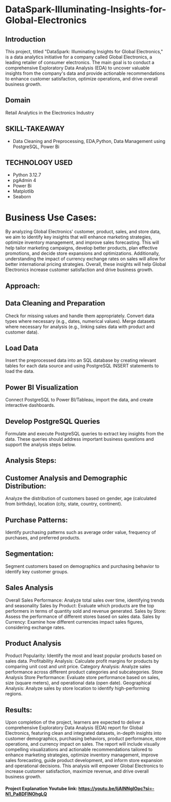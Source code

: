 # DataSpark-Illuminating-Insights-for-Global-Electronics
## Introduction
This project, titled "DataSpark: Illuminating Insights for Global Electronics," is 
a data analytics initiative for a company called Global Electronics, a leading 
retailer of consumer electronics. The main goal is to conduct a comprehensive 
Exploratory Data Analysis (EDA) to uncover valuable insights from the 
company's data and provide actionable recommendations to enhance customer 
satisfaction, optimize operations, and drive overall business growth.
## Domain
Retail Analytics in the Electronics Industry
## SKILL-TAKEAWAY
* Data Cleaning and Preprocessing, EDA,Python, Data Management using PostgreSQL, Power Bi
## TECHNOLOGY USED
* Python 3.12.7
* pgAdmin 4
* Power Bi
* Matplotlib
* Seaborn
# Business Use Cases:
By analyzing Global Electronics' customer, product, sales, and store data, we aim to identify key insights that will enhance marketing strategies,
optimize inventory management, and improve sales forecasting. This will help tailor marketing campaigns, develop better products, plan effective promotions,
and decide store expansions and optimizations. Additionally, understanding the impact of currency exchange rates on sales will allow for better international pricing strategies.
Overall, these insights will help Global Electronics increase customer satisfaction and drive business growth.
## Approach:
## Data Cleaning and Preparation
Check for missing values and handle them appropriately.
Convert data types where necessary (e.g., dates, numerical values).
Merge datasets where necessary for analysis (e.g., linking sales data with product and customer data).
## Load Data
Insert the preprocessed data into an SQL database by creating relevant tables for each data source and using PostgreSQL INSERT statements to load the data.
## Power BI Visualization
Connect PostgreSQL to Power BI/Tableau, import the data, and create interactive dashboards.
## Develop PostgreSQL Queries
Formulate and execute PostgreSQL queries to extract key insights from the data. These queries should address important business questions and support the analysis steps below.

## Analysis Steps:
## Customer Analysis and Demographic Distribution: 
Analyze the distribution of customers based on gender, age (calculated from birthday), location (city, state, country, continent).
## Purchase Patterns: 
Identify purchasing patterns such as average order value, frequency of purchases, and preferred products.
## Segmentation: 
Segment customers based on demographics and purchasing behavior to identify key customer groups.
## Sales Analysis
Overall Sales Performance: Analyze total sales over time, identifying trends and seasonality
Sales by Product: Evaluate which products are the top performers in terms of quantity sold and revenue generated.
Sales by Store: Assess the performance of different stores based on sales data.
Sales by Currency: Examine how different currencies impact sales figures, considering exchange rates.
## Product Analysis
Product Popularity: Identify the most and least popular products based on sales data.
Profitability Analysis: Calculate profit margins for products by comparing unit cost and unit price.
Category Analysis: Analyze sales performance across different product categories and subcategories.
Store Analysis
Store Performance: Evaluate store performance based on sales, size (square meters), and operational data (open date).
Geographical Analysis: Analyze sales by store location to identify high-performing regions.

## Results: 
Upon completion of the project, learners are expected to deliver a comprehensive Exploratory Data Analysis (EDA) report for Global Electronics, featuring clean and integrated datasets, in-depth insights into customer demographics, purchasing behaviors, product performance, store operations, and currency impact on sales. The report will include visually compelling visualizations and actionable recommendations tailored to enhance marketing strategies, optimize inventory management, improve sales forecasting, guide product development, and inform store expansion and operational decisions. This analysis will empower Global Electronics to increase customer satisfaction, maximize revenue, and drive overall business growth.

#### Project Explanation Youtube link: https://youtu.be/IjAlNNgIOpc?si=-N1_Pa8DFlNOhgLQ
